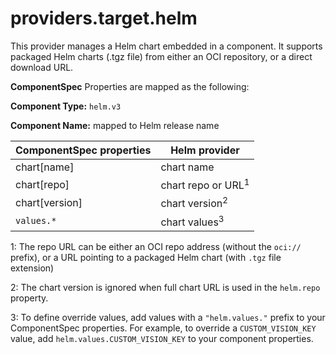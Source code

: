 # providers.target.helm

This provider manages a Helm chart embedded in a component. It supports packaged Helm charts (.tgz file) from either an OCI repository, or a direct download URL.

**ComponentSpec** Properties are mapped as the following:

**Component Type:** `helm.v3`

**Component Name:** mapped to Helm release name

| ComponentSpec properties| Helm provider|
|--------|--------|
| chart[name] | chart name |
| chart[repo] | chart repo or URL<sup>1</sup> |
| chart[version] | chart version<sup>2</sup>|
| `values.*` | chart values<sup>3</sup>|

1: The repo URL can be either an OCI repo address (without the `oci://` prefix), or a URL pointing to a packaged Helm chart (with `.tgz` file extension)

2: The chart version is ignored when full chart URL is used in the `helm.repo` property.

3:  To define override values, add values with a `"helm.values."` prefix to your ComponentSpec properties. For example, to override a `CUSTOM_VISION_KEY` value, add `helm.values.CUSTOM_VISION_KEY` to your component properties.
